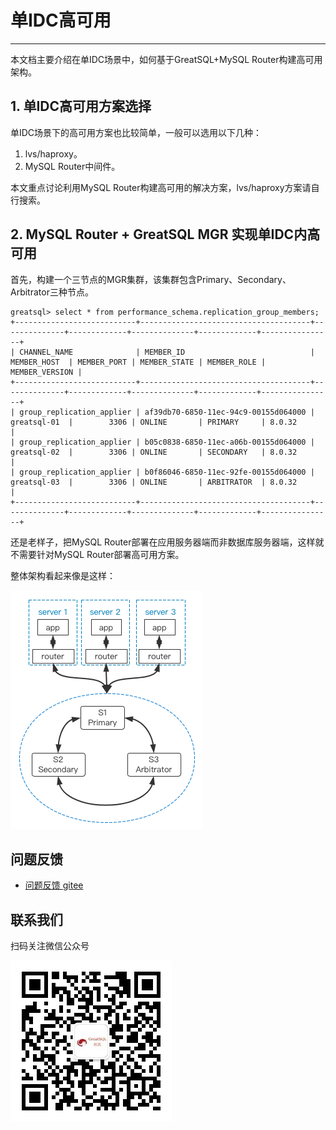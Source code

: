 # 单IDC高可用
---

本文档主要介绍在单IDC场景中，如何基于GreatSQL+MySQL Router构建高可用架构。

## 1. 单IDC高可用方案选择

单IDC场景下的高可用方案也比较简单，一般可以选用以下几种：

1. lvs/haproxy。
2. MySQL Router中间件。

本文重点讨论利用MySQL Router构建高可用的解决方案，lvs/haproxy方案请自行搜索。

## 2. MySQL Router + GreatSQL MGR 实现单IDC内高可用

首先，构建一个三节点的MGR集群，该集群包含Primary、Secondary、Arbitrator三种节点。
```
greatsql> select * from performance_schema.replication_group_members;
+---------------------------+--------------------------------------+--------------+-------------+--------------+-------------+----------------+
| CHANNEL_NAME              | MEMBER_ID                            | MEMBER_HOST  | MEMBER_PORT | MEMBER_STATE | MEMBER_ROLE | MEMBER_VERSION |
+---------------------------+--------------------------------------+--------------+-------------+--------------+-------------+----------------+
| group_replication_applier | af39db70-6850-11ec-94c9-00155d064000 | greatsql-01  |        3306 | ONLINE       | PRIMARY     | 8.0.32         |
| group_replication_applier | b05c0838-6850-11ec-a06b-00155d064000 | greatsql-02  |        3306 | ONLINE       | SECONDARY   | 8.0.32         |
| group_replication_applier | b0f86046-6850-11ec-92fe-00155d064000 | greatsql-03  |        3306 | ONLINE       | ARBITRATOR  | 8.0.32         |
+---------------------------+--------------------------------------+--------------+-------------+--------------+-------------+----------------+
```

还是老样子，把MySQL Router部署在应用服务器端而非数据库服务器端，这样就不需要针对MySQL Router部署高可用方案。

整体架构看起来像是这样：

![MySQL Router + GreatSQL MGR 实现单IDC高可用方案](./2-ha-single-idc01.png)


**问题反馈**
---
- [问题反馈 gitee](https://gitee.com/GreatSQL/GreatSQL-Manual/issues)


**联系我们**
---

扫码关注微信公众号

![greatsql-wx](/greatsql-wx.jpg)
